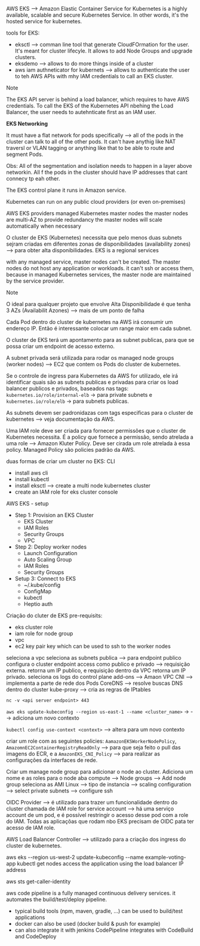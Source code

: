 AWS EKS --> Amazon Elastic Container Service for Kubernetes is a highly available, scalable and secure Kubernetes Service. In other words, it's the hosted service for kubernetes.

tools for EKS: 
- eksctl --> comman line tool that generate CloudFOrmation for the user. It's meant for cluster lifecyle. It allows to add Node Groups and upgrade clusters.
- eksdemo --> allows to do more things inside of a cluster
- aws iam authneticator for kubernets --> allows to authenticate the user to teh AWS APIs with mhy IAM credentials to call an EKS cluster.

>[!note]
>The EKS API server is behind a load balancer, which requires to have AWS credentials. To call the EKS of the Kubernetes API nbehing the Load Balancer, the user needs to autehnticate first as an IAM user. 

<strong>EKS Networking</strong>

It must have a flat network for pods specifically --> all of the pods in the cluster can talk to all of the other pods. It can't have anythig like NAT traversl or VLAN tagging or anything like that to be able to route and segment Pods.

Obs: All of the segmentation and isolation needs to happen in a layer above networkin. All f the pods in the cluster should have IP addresses that cant connecy tp eah other.

The EKS control plane it runs in Amazon service.




Kubernetes can run on any public cloud providers (or even on-premises)

AWS EKS providers managed Kubernetes master nodes the master nodes are multi-AZ to provide redundancy the master nodes will scale automatically when necessary

O cluster de EKS (Kubernetes) necessita que pelo menos duas subnets sejram criadas em diferentes zonas de disponibilidades (availability zones) --> para obter alta disponibilidades. EKS is a regional services

with any managed service, master nodes can't be created. The master nodes do not host any application or workloads. it can't ssh or access them, because in managed Kubernetes services, the master node are maintained by the service provider. 

>[!note]
>O ideal para qualquer projeto que envolve Alta Disponibilidade é que tenha  3 AZs (Availabilit Azones) --> mais de um ponto de falha

Cada Pod dentro do cluster de kubernetes na AWS irá consumir um endereço IP. Então é interessante colocar um range maior em cada subnet. 

O cluster de EKS terá um apontamento para as subnet publicas, para que se possa criar um endpoint de acesso externo.

A subnet privada será utilizada para rodar os managed node groups (worker nodes) --> EC2 que contem os Pods do cluster de kubernetes.

Se o controle de ingress para Kubernetes da AWS for utilizado, ele irá identificar quais  são as subnets publicas e privadas para criar os load balancer publicos e privados, baseados nas tags: `kubernetes.io/role/internal-elb` -> para private subnets e `kubernetes.io/role/elb` -> para subnets publicas.

As subnets devem ser padronidazas com tags especificas para o cluster de kubernetes --> veja documentação da AWS.

Uma IAM role deve ser criada para fornecer permissões que o cluster de Kubernetes necessita. É a policy que fornece a permissão, sendo atrelada a uma role --> Amazon Kluter Policy. Deve ser cirada um role atrelada à essa policy.
Managed Policy são policies padrão da AWS.

duas formas de criar um cluster no EKS:
CLI
- install aws cli
- install kubectl
- install eksctl --> create a multi node kubernetes cluster
- create an IAM role for eks cluster
console


AWS EKS - setup
- Step 1: Provision an EKS Cluster
	- EKS Cluster
	- IAM Roles
	- Security Groups
	- VPC
- Step 2: Deploy worker nodes
	- Launch Configuration
	- Auto Scaling Group
	- IAM Roles
	- Security Groups
- Setup 3: Connect to EKS
	- ~/.kube/config
	- ConfigMap
	- kubectl
	- Heptio auth


Criação do cluter de EKS
pre-requisits:
- eks cluster role
- iam role for node group
- vpc
- ec2 key pair key which can be used to ssh to the worker nodes

seleciona a vpc
seleciona as subnets publica --> para endpoint publico
configura o cluster endpoint access como publico e privado --> requisição externa. retorna um IP publico, e requisição dentro da VPC retorna um IP privado.
seleciona os logs do control plane
add-ons --> Amaon VPC CNI --> implementa a parte de rede dos Pods
CoreDNS --> resolve buscas DNS dentro do cluster
kube-proxy --> cria as regras de IPtables

`nc -v <api server endpoint> 443`

`aws eks update-kubeconfig --region us-east-1 --name <cluster_name>` -> --> adiciona um novo contexto

`kubectl config use-context <context>` --> altera para um novo contexto


criar um role com as seguintes policies: `AamazonEKSWorkerNodePolicy`, `AmazomnEC2ContainerRegistryReadOnly` --> para que seja feito o pull das imagens do ECR, e a `AmazonEKS_CNI_Policy` --> para realizar as configurações da interfaces de rede.

Criar um manage node group para adicionar o node ao cluster. Adiciona um nome e as roles para o node
aba compute --> Node groups --> Add node group 
seleciona as AMI Linux --> tipo de instancia --> scaling configuration --> select private subnets --> configure ssh

OIDC Provider --> é utilizado para trazer um funcionalidade dentro do cluster chamada de IAM role for service account --> há uma serviço account de um pod, e é possível restringir o acesso desse pod com a role do IAM.
Todas as aplicaçõas que rodam nbo EKS precisam de OIDC pata ter acesso de IAM role.

AWS Load Balancer Controller --> utilizado para a criação dos ingress do cluster de kubernetes.

aws eks --region us-west-2 update-kubeconfig --name example-voting-app
kubectl get nodes
access the application using the load balancer IP address

aws sts get-caller-identity

aws code pipeline is a fully managed continuous delivery services. it automates the build/test/deploy pipeline.
- typical build tools (npm, maven, gradle, ...) can be used to build/test applications
- docker can also be used (docker build & push for example) 
- can also integrate it with jenkins
CodePipeline integrates with CodeBuild and CodeDeploy

